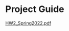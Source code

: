 # Project Guide

[HW2_Spring2022.pdf](https://github.com/nesrinsimsek/CSE2046-Analysis-of-Algorithms-Project2/files/11344565/HW2_Spring2022.pdf)
